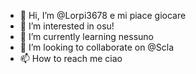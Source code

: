 - 👋 Hi, I’m @Lorpi3678 e mi piace giocare 
- 👀 I’m interested in osu!
- 🌱 I’m currently learning nessuno
- 💞️ I’m looking to collaborate on @Scla 
- 📫 How to reach me ciao

<!---
Lorpi3678/Lorpi3678 is a ✨ special ✨ repository because its `README.md` (this file) appears on your GitHub profile.
You can click the Preview link to take a look at your changes.
--->
